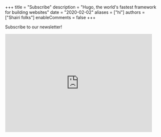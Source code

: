 +++
title = "Subscribe"
description = "Hugo, the world's fastest framework for building websites"
date = "2020-02-02"
aliases = ["hi"]
authors = ["Shairi folks"]
enableComments = false
+++

Subscribe to our newsletter!

<iframe src="https://rumuuz.substack.com/embed" width="480" height="320" style="border:1px solid #EEE; background:white;" frameborder="0" scrolling="no"></iframe>

        
